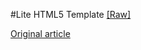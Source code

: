 #Lite HTML5 Template [[Raw]](https://raw.github.com/calebogden/lite.html/master/index.html)

[Original article](http://calebogden.com/light-html5-template/)
